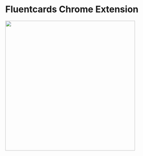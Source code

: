 # Fluentcards Chrome Extension

<img width="409" src="https://cloud.githubusercontent.com/assets/381895/19022596/faeb3a24-88db-11e6-9628-beefbaec07e2.png">
